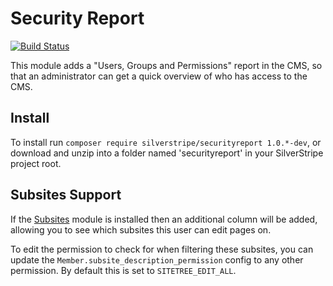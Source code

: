 # Security Report

[![Build Status](https://travis-ci.org/silverstripe-labs/silverstripe-securityreport.svg)](https://travis-ci.org/silverstripe-labs/silverstripe-securityreport)

This module adds a "Users, Groups and Permissions" report in the CMS, so that
an administrator can get a quick overview of who has access to the CMS.

## Install

To install run `composer require silverstripe/securityreport 1.0.*-dev`, or download
and unzip into a folder named 'securityreport' in your SilverStripe project root.

## Subsites Support

If the [Subsites](https://github.com/silverstripe/silverstripe-subsites) module is installed
then an additional column will be added, allowing you to see which subsites this user 
can edit pages on.

To edit the permission to check for when filtering these subsites, you can update the
`Member.subsite_description_permission` config to any other permission. By default this
is set to `SITETREE_EDIT_ALL`.
